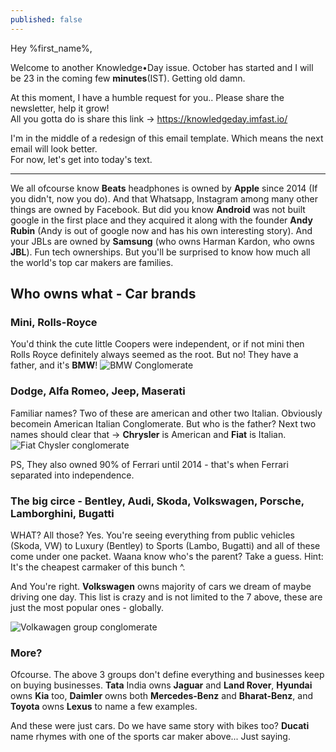 ```yaml
---
published: false
---
```

Hey %first_name%,

Welcome to another Knowledge•Day issue. October has started and I will be 23 in the coming few **minutes**(IST). Getting old damn.  

At this moment, I have a humble request for you.. Please share the newsletter, help it grow!  
All you gotta do is share this link -> <https://knowledgeday.imfast.io/>

I'm in the middle of a redesign of this email template. Which means the next email will look better.  
For now, let's get into today's text.

-----

We all ofcourse know **Beats** headphones is owned by **Apple** since 2014 (If you didn't, now you do). And that Whatsapp, Instagram among many other things are owned by Facebook. But did you know **Android** was not built google in the first place and they acquired it along with the founder **Andy Rubin** (Andy is out of google now and has his own interesting story). And your JBLs are owned by **Samsung** (who owns Harman Kardon, who owns **JBL**).
Fun tech ownerships. But you'll be surprised to know how much all the world's top car makers are families.

## Who owns what -  Car brands

### Mini, Rolls-Royce
You'd think the cute little Coopers were independent, or if not mini then Rolls Royce definitely always seemed as the root. But no! They have a father, and it's **BMW**! 
![BMW Conglomerate](https://ohyash.github.io/KnowledgeDay/assets/img/BMW_conglomerate.png)

### Dodge, Alfa Romeo, Jeep, Maserati
Familiar names? Two of these are american and other two Italian. Obviously becomein American Italian Conglomerate. But who is the father? Next two names should clear that -> **Chrysler** is American and **Fiat** is Italian.
![Fiat Chysler conglomerate](https://ohyash.github.io/KnowledgeDay/assets/img/Fiat_conglomerate.png)

PS, They also owned 90% of Ferrari until 2014 - that's when Ferrari separated into independence.

### The big circe - Bentley, Audi, Skoda, Volkswagen, Porsche, Lamborghini, Bugatti
WHAT? All those? Yes. You're seeing everything from public vehicles (Skoda, VW) to Luxury (Bentley) to Sports (Lambo, Bugatti) and all of these come under one packet. Waana know who's the parent? Take a guess.
Hint: It's the cheapest carmaker of this bunch ^.

And You're right. **Volkswagen** owns majority of cars we dream of maybe driving one day. This list is crazy and is not limited to the 7 above, these are just the most popular ones - globally.

![Volkawagen group conglomerate](https://ohyash.github.io/KnowledgeDay/assets/img/volkswagen_conglomerate.png)

### More?
Ofcourse. The above 3 groups don't define everything and businesses keep on buying businesses. **Tata** India owns **Jaguar** and **Land Rover**, **Hyundai** owns **Kia** too, **Daimler** owns both **Mercedes-Benz** and **Bharat-Benz**, and **Toyota** owns **Lexus** to name a few examples.

And these were just cars. Do we have same story with bikes too?
**Ducati** name rhymes with one of the sports car maker above... Just saying.